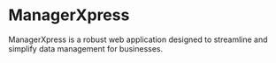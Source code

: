 # ManagerXpress
 ManagerXpress is a robust web application designed to streamline and simplify data management for businesses.
